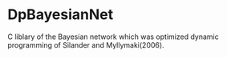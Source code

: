 DpBayesianNet
=============

C liblary of the Bayesian network which was optimized dynamic programming of Silander and Myllymaki(2006).
